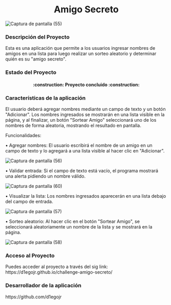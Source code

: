 <h1 align="center"> Amigo Secreto </h1>


![Captura de pantalla (55)](https://github.com/user-attachments/assets/3835073d-cdd0-495d-9671-215c621f00b8)



<h3>Descripción del Proyecto</h3>
<p>Esta es una aplicación que permite a los usuarios ingresar nombres de amigos en una lista para luego realizar un sorteo aleatorio y determinar quién es su "amigo secreto".</p>

<h3>Estado del Proyecto</h3>
<h4 align="center">
:construction: Proyecto concluido :construction:
</h4>

<h3>Características de la aplicación </h3>
El usuario deberá agregar nombres mediante un campo de texto y un botón "Adicionar". Los nombres ingresados se mostrarán en una lista visible en la página, y al finalizar, un botón "Sortear Amigo" seleccionará uno de los nombres de forma aleatoria, mostrando el resultado en pantalla.

Funcionalidades:

•	Agregar nombres: El usuario escribirá el nombre de un amigo en un campo de texto y lo agregará a una lista visible al hacer clic en "Adicionar".


![Captura de pantalla (56)](https://github.com/user-attachments/assets/1c194eca-5db1-4c59-bc04-c2931c73ea5a)



•	Validar entrada: Si el campo de texto está vacío, el programa mostrará una alerta pidiendo un nombre válido.


![Captura de pantalla (60)](https://github.com/user-attachments/assets/8118900e-231e-497a-ac3a-0dac565c3559)


•	Visualizar la lista: Los nombres ingresados aparecerán en una lista debajo del campo de entrada.


![Captura de pantalla (57)](https://github.com/user-attachments/assets/b3a5a593-e0b4-42de-8d38-12cdf97312ee)


•	Sorteo aleatorio: Al hacer clic en el botón "Sortear Amigo", se seleccionará aleatoriamente un nombre de la lista y se mostrará en la página.


![Captura de pantalla (58)](https://github.com/user-attachments/assets/971e019e-c6c7-40ab-9266-73ff86bbe7d6)


<h3>Acceso al Proyecto</h3>
Puedes acceder al proyecto a través del sig link:
https://d1egojr.github.io/challenge-amigo-secreto/

<h3>Desarrollador de la aplicación</h3>
https://github.com/d1egojr
